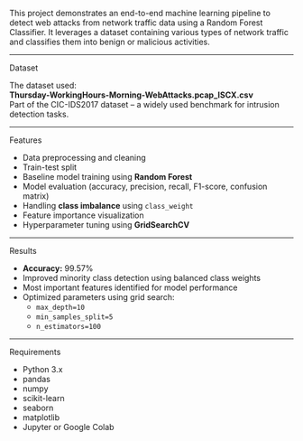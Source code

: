 This project demonstrates an end-to-end machine learning pipeline to detect web attacks from network traffic data using a Random Forest Classifier. It leverages a dataset containing various types of network traffic and classifies them into benign or malicious activities.

---

Dataset

The dataset used:  
**Thursday-WorkingHours-Morning-WebAttacks.pcap_ISCX.csv**  
Part of the CIC-IDS2017 dataset – a widely used benchmark for intrusion detection tasks.

---
Features

- Data preprocessing and cleaning  
- Train-test split  
- Baseline model training using **Random Forest**  
- Model evaluation (accuracy, precision, recall, F1-score, confusion matrix)  
- Handling **class imbalance** using `class_weight`  
- Feature importance visualization  
- Hyperparameter tuning using **GridSearchCV**

---

Results

- **Accuracy:** 99.57%  
- Improved minority class detection using balanced class weights  
- Most important features identified for model performance  
- Optimized parameters using grid search:  
  - `max_depth=10`  
  - `min_samples_split=5`  
  - `n_estimators=100`

---

Requirements

- Python 3.x  
- pandas  
- numpy  
- scikit-learn  
- seaborn  
- matplotlib  
- Jupyter or Google Colab
